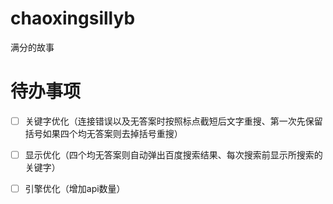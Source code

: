 # chaoxingsillyb
满分的故事

# 待办事项
- [ ] 关键字优化（连接错误以及无答案时按照标点截短后文字重搜、第一次先保留括号如果四个均无答案则去掉括号重搜）
- [ ] 显示优化（四个均无答案则自动弹出百度搜索结果、每次搜索前显示所搜索的关键字）
- [ ] 引擎优化（增加api数量）

